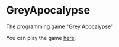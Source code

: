 GreyApocalypse
==============

The programming game "Grey Apocalypse"

You can play the game [here](http://greyapocalypse.kwiius.com).
